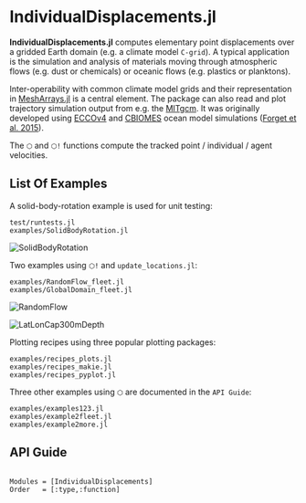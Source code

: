 # IndividualDisplacements.jl

**IndividualDisplacements.jl** computes elementary point displacements over a gridded Earth domain (e.g. a climate model `C-grid`). A typical application is the simulation and analysis of materials moving through atmospheric flows (e.g. dust or chemicals) or oceanic flows (e.g. plastics or planktons).

Inter-operability with common climate model grids and their representation in [MeshArrays.jl](https://github.com/JuliaClimate/MeshArrays.jl) is a central element. The package can also read and plot trajectory simulation output from e.g. the [MITgcm](https://mitgcm.readthedocs.io/en/latest/?badge=latest). It was originally developed using [ECCOv4](https://eccov4.readthedocs.io/en/latest/) and [CBIOMES](https://cbiomes.readthedocs.io/en/latest/) ocean model simulations ([Forget et al. 2015](https://doi.org/10.5194/gmd-8-3071-2015)).

The `⬡` and `⬡!` functions compute the tracked point / individual / agent velocities. 

## List Of Examples

A solid-body-rotation example is used for unit testing:

```
test/runtests.jl
examples/SolidBodyRotation.jl
```

![SolidBodyRotation](https://github.com/JuliaClimate/IndividualDisplacements.jl/raw/master/examples/figs/SolidBodyRotation.gif)

Two examples using `⬡!` and `update_locations.jl`:

```
examples/RandomFlow_fleet.jl
examples/GlobalDomain_fleet.jl
```

![RandomFlow](https://github.com/JuliaClimate/IndividualDisplacements.jl/raw/master/examples/figs/RandomFlow.gif)

![LatLonCap300mDepth](https://github.com/JuliaClimate/IndividualDisplacements.jl/raw/master/examples/figs/LatLonCap300mDepth.png)

Plotting recipes using three popular plotting packages:

```
examples/recipes_plots.jl
examples/recipes_makie.jl
examples/recipes_pyplot.jl	
```

Three other examples using `⬡`  are documented in the `API Guide`:

```
examples/examples123.jl
examples/example2fleet.jl
examples/example2more.jl
```

## API Guide

```@index
```

```@autodocs
Modules = [IndividualDisplacements]
Order   = [:type,:function]
```

